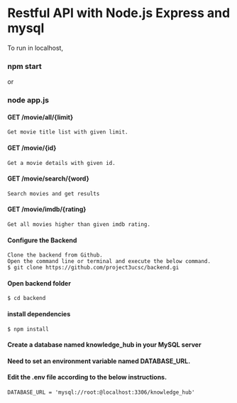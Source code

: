 # Restful API with Node.js Express and mysql
To run in localhost,

### npm start
or
### node app.js


#### GET  /movie/all/{limit}    
    Get movie title list with given limit.

#### GET  /movie/{id}    
    Get a movie details with given id.

#### GET  /movie/search/{word}
    Search movies and get results
    
#### GET  /movie/imdb/{rating}    
    Get all movies higher than given imdb rating.


#### Configure the Backend
    Clone the backend from Github.
    Open the command line or terminal and execute the below command.
    $ git clone https://github.com/project3ucsc/backend.gi
    
#### Open backend folder
    $ cd backend
    
#### install dependencies 
    $ npm install
    
#### Create a database named knowledge_hub in your MySQL server

#### Need to set an environment variable named DATABASE_URL.
#### Edit the .env file according to the below instructions.
    DATABASE_URL = 'mysql://root:@localhost:3306/knowledge_hub'
    


